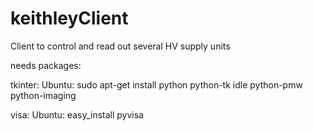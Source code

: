 # keithleyClient

Client to control and read out several HV supply units

needs packages:

tkinter:
Ubuntu: sudo apt-get install python python-tk idle python-pmw python-imaging

visa:
Ubuntu: easy_install pyvisa

